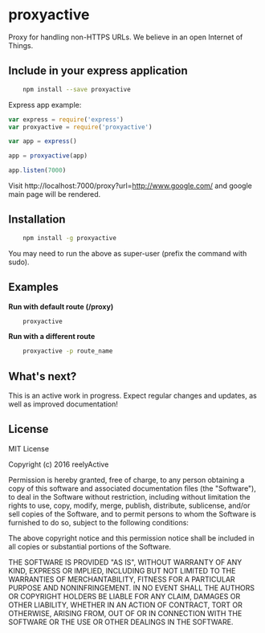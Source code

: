 # proxyactive
Proxy for handling non-HTTPS URLs.  We believe in an open Internet of Things.

Include in your express application
-----------------------------------
```bash
    npm install --save proxyactive
```

Express app example:

```js
var express = require('express')
var proxyactive = require('proxyactive')

var app = express()

app = proxyactive(app)

app.listen(7000)
```    

Visit http://localhost:7000/proxy?url=http://www.google.com/ and google main page will be rendered.

Installation
------------

```bash
    npm install -g proxyactive
```

You may need to run the above as super-user (prefix the command with sudo).

Examples
--------

__Run with default route (/proxy)__

```bash
    proxyactive
```

__Run with a different route__
   
```bash
    proxyactive -p route_name
```

What's next?
------------

This is an active work in progress.  Expect regular changes and updates, as well as improved documentation! 


License
-------

MIT License

Copyright (c) 2016 reelyActive

Permission is hereby granted, free of charge, to any person obtaining a copy of this software and associated documentation files (the "Software"), to deal in the Software without restriction, including without limitation the rights to use, copy, modify, merge, publish, distribute, sublicense, and/or sell copies of the Software, and to permit persons to whom the Software is furnished to do so, subject to the following conditions:

The above copyright notice and this permission notice shall be included in all copies or substantial portions of the Software.

THE SOFTWARE IS PROVIDED "AS IS", WITHOUT WARRANTY OF ANY KIND, EXPRESS OR 
IMPLIED, INCLUDING BUT NOT LIMITED TO THE WARRANTIES OF MERCHANTABILITY, 
FITNESS FOR A PARTICULAR PURPOSE AND NONINFRINGEMENT. IN NO EVENT SHALL THE 
AUTHORS OR COPYRIGHT HOLDERS BE LIABLE FOR ANY CLAIM, DAMAGES OR OTHER 
LIABILITY, WHETHER IN AN ACTION OF CONTRACT, TORT OR OTHERWISE, ARISING FROM, 
OUT OF OR IN CONNECTION WITH THE SOFTWARE OR THE USE OR OTHER DEALINGS IN 
THE SOFTWARE.


